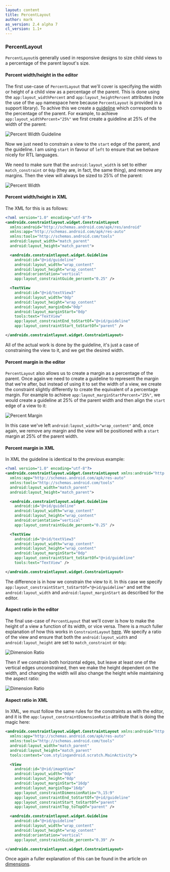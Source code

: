 ```yaml
---
layout: content
title: PercentLayout
author: mark
as_version: 2.4 alpha 7
cl_version: 1.1+
---
```

### PercentLayout

`PercentLayout`is generally used in responsive designs to size child views to a percentage of the parent layout's size.

#### Percent width/height in the editor

The first use-case of `PercentLayout` that we'll cover is specifying the width or height of a child view as a percentage of the parent. This is done using the `app:layout_widthPercent` and `app:layout_heightPercent` attributes (note the use of the `app` namespace here because `PercentLayout` is provided in a support library). To achive this we create a [guideline](../basics/guidelines.html) which corresponds to the percentage of the parent. For example, to achieve `app:layout_widthPercent="25%"` we first create a guideline at 25% of the width of the parent:

![Percent Width Guideline](../assets/images/layouts/percent_guideline.png)

Now we just need to constrain a view to the `start` edge of the parent, and the guideline. I am using `start` in favour of `left` to ensure that we behave nicely for RTL languages.

We need to make sure that the `android:layout_width` is set to either `match_constraint` or `0dp` (they are, in fact, the same thing), and remove any margins. Then the view will always be sized to 25% of the parent:

![Percent Width](../assets/images/layouts/percent_width.gif)

#### Percent width/height in XML

The XML for this is as follows:

```xml
<?xml version="1.0" encoding="utf-8"?>
<androidx.constraintlayout.widget.ConstraintLayout
  xmlns:android="http://schemas.android.com/apk/res/android"
  xmlns:app="http://schemas.android.com/apk/res-auto"
  xmlns:tools="http://schemas.android.com/tools"
  android:layout_width="match_parent"
  android:layout_height="match_parent">

  <androidx.constraintlayout.widget.Guideline
    android:id="@+id/guideline"
    android:layout_width="wrap_content"
    android:layout_height="wrap_content"
    android:orientation="vertical"
    app:layout_constraintGuide_percent="0.25" />

  <TextView
    android:id="@+id/textView3"
    android:layout_width="0dp"
    android:layout_height="wrap_content"
    android:layout_marginEnd="0dp"
    android:layout_marginStart="0dp"
    tools:text="TextView"
    app:layout_constraintEnd_toStartOf="@+id/guideline"
    app:layout_constraintStart_toStartOf="parent" />

</androidx.constraintlayout.widget.ConstraintLayout>
```

All of the actual work is done by the guideline, it's just a case of constraining the view to it, and we get the desired width.

#### Percent margin in the editor

`PercentLayout` also allows us to create a margin as a percentage of the parent. Once again we need to create a guideline to represent the margin that we're after, but instead of using it to set the width of a view, we create the constraint slightly differently to create the equivalent of a percentage margin. For example to achieve `app:layout_marginStartPercent="25%"`, we would create a guideline at 25% of the parent width and then align the `start` edge of a view to it:

![Percent Margin](../assets/images/layouts/percent_margin.gif)

In this case we've left `android:layout_width="wrap_content"` and, once again, we remove any margin and the view will be positioned with a `start` margin at 25% of the parent width.

#### Percent margin in XML

In XML the guideline is identical to the previous example:

```xml
<?xml version="1.0" encoding="utf-8"?>
<androidx.constraintlayout.widget.ConstraintLayout xmlns:android="http://schemas.android.com/apk/res/android"
  xmlns:app="http://schemas.android.com/apk/res-auto"
  xmlns:tools="http://schemas.android.com/tools"
  android:layout_width="match_parent"
  android:layout_height="match_parent">

  <androidx.constraintlayout.widget.Guideline
    android:id="@+id/guideline"
    android:layout_width="wrap_content"
    android:layout_height="wrap_content"
    android:orientation="vertical"
    app:layout_constraintGuide_percent="0.25" />

  <TextView
    android:id="@+id/textView3"
    android:layout_width="wrap_content"
    android:layout_height="wrap_content"
    android:layout_marginStart="0dp"
    app:layout_constraintStart_toStartOf="@+id/guideline"
    tools:text="TextView" />

</androidx.constraintlayout.widget.ConstraintLayout>
```

The difference is in how we constrain the view to it. In this case we specify `app:layout_constraintStart_toStartOf="@+id/guideline"` and set the `android:layout_width` and `android:layout_marginStart` as described for the editor.

#### Aspect ratio in the editor

The final use-case of `PercentLayout` that we'll cover is how to make the height of a view a function of its width, or vice versa. There is a much fuller explanation of how this works in `ConstraintLayout` [here](../basics/dimensions.md). We specify a ratio of the view and ensure that both the `android:layout_width` and `android:layout_height` are set to `match_constraint` or `0dp`:

![Dimension Ratio](../assets/images/basics/dimension_create.png)

Then if we constrain both horizontal edges, but leave at least one of the vertical edges unconstrained, then we make the height dependent on the width, and changing the width will also change the height while maintaining the aspect ratio:

![Dimension Ratio](../assets/images/basics/dimension_adjust.gif)

#### Aspect ratio in XML

In XML, we must follow the same rules for the constraints as with the editor, and it is the `app:layout_constraintDimensionRatio` attribute that is doing the magic here:

```xml
<androidx.constraintlayout.widget.ConstraintLayout xmlns:android="http://schemas.android.com/apk/res/android"
  xmlns:app="http://schemas.android.com/apk/res-auto"
  xmlns:tools="http://schemas.android.com/tools"
  android:layout_width="match_parent"
  android:layout_height="match_parent"
  tools:context="com.stylingandroid.scratch.MainActivity">

  <View
    android:id="@+id/imageView"
    android:layout_width="0dp"
    android:layout_height="0dp"
    android:layout_marginStart="16dp"
    android:layout_marginTop="16dp"
    app:layout_constraintDimensionRatio="h,15:9"
    app:layout_constraintEnd_toStartOf="@+id/guideline"
    app:layout_constraintStart_toStartOf="parent"
    app:layout_constraintTop_toTopOf="parent" />

  <androidx.constraintlayout.widget.Guideline
    android:id="@+id/guideline"
    android:layout_width="wrap_content"
    android:layout_height="wrap_content"
    android:orientation="vertical"
    app:layout_constraintGuide_percent="0.39" />

</androidx.constraintlayout.widget.ConstraintLayout>
```

Once again a fuller explanation of this can be found in the article on [dimensions](../basics/dimensions.html).
